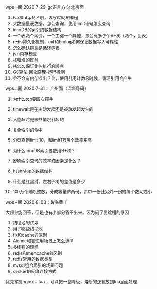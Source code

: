wps一面  2020-7-29-go语言方向   北京面

1. tcp和http的区别，没写过网络编程
2. 大数据量表数据，怎么查询，使用limit语句怎么查询
3. innoDB的索引的数据结构
4. 一个表两个索引，一个主键一个其他，那会有多少个B+树（两个，回表）
5. redis持久化机制，aof和binlog如何保证数据写入可靠性
6. 怎么确认链表是循环链表
7. jvm内存模型
8. 栈和堆的区别
9. 栈怎么保证业务执行的顺序
10. GC算法  回收原理-运行机制
11. 会不会有内存溢出？会，使用引用计数的时候，循环引用会产生



wps二面 2020-7-31：  广州面（深圳号码）

1. 为什么tcp要四次挥手

2. timewait是在主动发起还是被动发起发生的

3. 大量超时是哪些情况引起的

4. 复合索引的命中

5. 分页查询limit 10，和limit1万哪个效率更高

6. 为什么innoDB索引要使用B+树？

7. 影响索引查询的效率的因素是什么？

8. hashMap的数据结构

9. 什么是红黑树，左右子树的差值是多少

10. 100万个随机整数，分成等量的两份，其中一份比另外一份的每个数大或小

    

wps三面 2020-8-03：珠海黄工

大部分能回答，但是也有小部分答不出来。因为问了要跳槽的原因

1. 线程池的优势
2. 用了哪些线程池
3. fix和cache的区别
4. Atomic和锁使用场景上怎么选择
5. 多线程的理解
6. redis和memcache的区别
7. redis常用的数据类型
8. mysql组合索引的场景问题
9. docker的网络连接方式

优先掌握nginx + lua ，可以把一些降级，熔断的逻辑放到lua里面处理